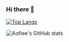 ### Hi there 👋

[![Top Langs](https://github-readme-stats.vercel.app/api/top-langs/?username=aofiee&layout=compact&theme=tokyonight)](https://github.com/anuraghazra/github-readme-stats)

![Aofiee's GitHub stats](https://github-readme-stats.vercel.app/api?username=aofiee&show_icons=true&theme=tokyonight)

<!--
**aofiee/aofiee** is a ✨ _special_ ✨ repository because its `README.md` (this file) appears on your GitHub profile.

Here are some ideas to get you started:

- 🔭 I’m currently working on ...
- 🌱 I’m currently learning ...
- 👯 I’m looking to collaborate on ...
- 🤔 I’m looking for help with ...
- 💬 Ask me about ...
- 📫 How to reach me: ...
- 😄 Pronouns: ...
- ⚡ Fun fact: ...
-->
